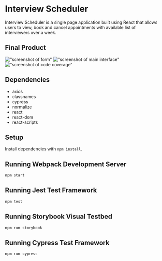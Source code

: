 # Interview Scheduler
Interview Scheduler is a single page application built using React that allows users to view, book and cancel appointments with available list of interviewers over a week.

## Final Product

!["screenshot of form"](https://github.com/SymphonicRain/Scheduler/tree/master/docs/Form.JPG)
!["screenshot of main interface"](https://github.com/SymphonicRain/Scheduler/tree/master/docs/MainInterface.JPG)
!["screenshot of code coverage"](https://github.com/SymphonicRain/Scheduler/tree/master/docs/SchedulerTestCoverage.JPG)

## Dependencies
- axios
- classnames
- cypress
- normalize
- react
- react-dom
- react-scripts

## Setup

Install dependencies with `npm install`.

## Running Webpack Development Server

```sh
npm start
```

## Running Jest Test Framework

```sh
npm test
```

## Running Storybook Visual Testbed

```sh
npm run storybook
```
## Running Cypress Test Framework

```sh
npm run cypress
```